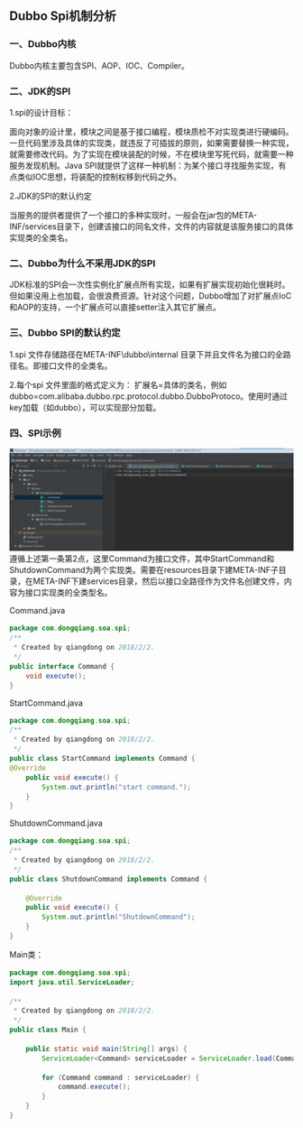 ## Dubbo Spi机制分析

### 一、Dubbo内核

Dubbo内核主要包含SPI、AOP、IOC、Compiler。

### 二、JDK的SPI

1.spi的设计目标： 

面向对象的设计里，模块之间是基于接口编程，模块质检不对实现类进行硬编码。一旦代码里涉及具体的实现类，就违反了可插拔的原则，如果需要替换一种实现，就需要修改代码。为了实现在模块装配的时候，不在模块里写死代码，就需要一种服务发现机制。Java SPI就提供了这样一种机制：为某个接口寻找服务实现，有点类似IOC思想，将装配的控制权移到代码之外。

2.JDK的SPI的默认约定

当服务的提供者提供了一个接口的多种实现时，一般会在jar包的META-INF/services目录下，创建该接口的同名文件，文件的内容就是该服务接口的具体实现类的全类名。

### 二、Dubbo为什么不采用JDK的SPI

JDK标准的SPI会一次性实例化扩展点所有实现，如果有扩展实现初始化很耗时。但如果没用上也加载，会很浪费资源。针对这个问题，Dubbo增加了对扩展点IoC和AOP的支持，一个扩展点可以直接setter注入其它扩展点。

### 三、Dubbo SPI的默认约定

1.spi 文件存储路径在META-INF\dubbo\internal 目录下并且文件名为接口的全路径名。即接口文件的全类名。

2.每个spi 文件里面的格式定义为： 扩展名=具体的类名，例如 dubbo=com.alibaba.dubbo.rpc.protocol.dubbo.DubboProtoco。使用时通过key加载（如dubbo），可以实现部分加载。

### 四、SPI示例

![img](img/spi_1.PNG)遵循上述第一条第2点，这里Command为接口文件，其中StartCommand和ShutdownCommand为两个实现类。需要在resources目录下建META-INF子目录，在META-INF下建services目录，然后以接口全路径作为文件名创建文件，内容为接口实现类的全类型名。

Command.java

```java
package com.dongqiang.soa.spi;
/**
 * Created by qiangdong on 2018/2/2.
 */
public interface Command {
    void execute();
}
```

StartCommand.java

```java
package com.dongqiang.soa.spi;
/**
 * Created by qiangdong on 2018/2/2.
 */
public class StartCommand implements Command {
@Override
    public void execute() {
        System.out.println("start command.");
    }
}

```

ShutdownCommand.java

```java
package com.dongqiang.soa.spi;
/**
 * Created by qiangdong on 2018/2/2.
 */
public class ShutdownCommand implements Command {

    @Override
    public void execute() {
        System.out.println("ShutdownCommand");
    }
}
```

Main类：

```java
package com.dongqiang.soa.spi;
import java.util.ServiceLoader;

/**
 * Created by qiangdong on 2018/2/2.
 */
public class Main {

    public static void main(String[] args) {
        ServiceLoader<Command> serviceLoader = ServiceLoader.load(Command.class);

        for (Command command : serviceLoader) {
            command.execute();
        }
    }
}
```

